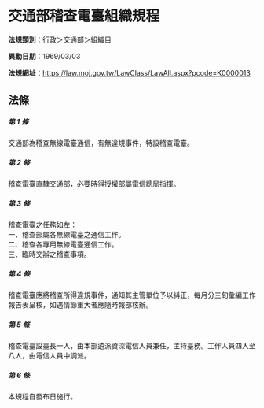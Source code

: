 # 交通部稽查電臺組織規程

**法規類別**：行政＞交通部＞組織目

**異動日期**：1969/03/03  

**法規網址**：https://law.moj.gov.tw/LawClass/LawAll.aspx?pcode=K0000013





## 法條
##### 第 1 條
交通部為稽查無線電臺通信，有無違規事件，特設稽查電臺。

##### 第 2 條
稽查電臺直隸交通部，必要時得授權部屬電信總局指揮。

##### 第 3 條
稽查電臺之任務如左：  
一、稽查部屬各無線電臺之通信工作。  
二、稽查各專用無線電臺通信工作。  
三、臨時交辦之稽查事項。

##### 第 4 條
稽查電臺應將稽查所得違規事件，通知其主管單位予以糾正，每月分三旬彙編工作報告表呈核，如遇情節重大者應隨時報部核辦。

##### 第 5 條
稽查電臺設臺長一人，由本部遴派資深電信人員兼任，主持臺務。工作人員四人至八人，由電信人員中調派。

##### 第 6 條
本規程自發布日施行。



